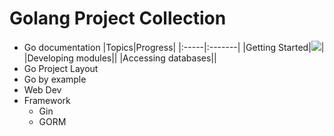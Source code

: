 # Golang Project Collection
- Go documentation
  |Topics|Progress|
  |:-----|:-------|
  |Getting Started|![](https://geps.dev/progress/40)|
  |Developing modules||
  |Accessing databases||
- Go Project Layout
- Go by example
- Web Dev
- Framework
  - Gin
  - GORM
